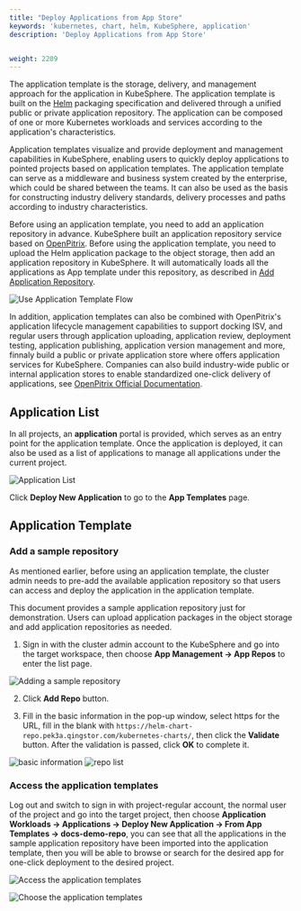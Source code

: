 ```yaml
---
title: "Deploy Applications from App Store"
keywords: 'kubernetes, chart, helm, KubeSphere, application'
description: 'Deploy Applications from App Store'


weight: 2209
---
```


The application template is the storage, delivery, and management approach for the application in KubeSphere. The application template is built on the [Helm](https://helm.sh/) packaging specification and delivered through a unified public or private application repository. The application can be composed of one or more Kubernetes workloads and services according to the application's characteristics.

Application templates visualize and provide deployment and management capabilities in KubeSphere, enabling users to quickly deploy applications to pointed projects based on application templates. The application template can serve as a middleware and business system created by the enterprise, which could be shared between the teams. It can also be used as the basis for constructing industry delivery standards, delivery processes and paths according to industry characteristics. 

Before using an application template, you need to add an application repository in advance. KubeSphere built an application repository service based on [OpenPitrix](https://openpitrix.io). Before using the application template, you need to upload the Helm application package to the object storage, then add an application repository in KubeSphere. It will automatically loads all the applications as App template under this repository, as described in [Add Application Repository](../deploy-app-from-repo).

![Use Application Template Flow](/images/application-templates/app-template-en.png)

In addition, application templates can also be combined with OpenPitrix's application lifecycle management capabilities to support docking ISV, and regular users through application uploading, application review, deployment testing, application publishing, application version management and more, finnaly build a public or private application store where offers application services for KubeSphere. Companies can also build industry-wide public or internal application stores to enable standardized one-click delivery of applications, see [OpenPitrix Official Documentation](https://openpitrix.io/docs/v0.4/zh-CN/manual-guide/introduction).

## Application List

In all projects, an **application** portal is provided, which serves as an entry point for the application template. Once the application is deployed, it can also be used as a list of applications to manage all applications under the current project.

![Application List](/images/application-templates/app-portal.png)

Click **Deploy New Application** to go to the **App Templates** page.

## Application Template

### Add a sample repository

As mentioned earlier, before using an application template, the cluster admin needs to pre-add the available application repository so that users can access and deploy the application in the application template.

This document provides a sample application repository just for demonstration. Users can upload application packages in the object storage and add application repositories as needed.

1. Sign in with the cluster admin account to the KubeSphere and go into the target workspace, then choose **App Management → App Repos** to enter the list page.

![Adding a sample repository](/images/application-templates/add-repo.png)

2. Click **Add Repo** button.

3. Fill in the basic information in the pop-up window, select https for the URL, fill in the blank with `https://helm-chart-repo.pek3a.qingstor.com/kubernetes-charts/`, then click the **Validate** button. After the validation is passed, click **OK** to complete it.

![basic information](/images/application-templates/validate-repo.png)
![repo list](https://pek3b.qingstor.com/kubesphere-docs/png/20190311145335.png)

### Access the application templates

Log out and switch to sign in with project-regular account, the normal user of the project and go into the target project, then choose  **Application Workloads → Applications → Deploy New Application → From App Templates → docs-demo-repo**, you can see that all the applications in the sample application repository have been imported into the application template, then you will be able to browse or search for the desired app for one-click deployment to the desired project.

![Access the application templates](/images/application-templates/deploy-new-application.png)

![Choose the application templates](/images/application-templates/choose-new-application.png)